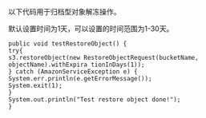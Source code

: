
以下代码用于归档型对象解冻操作。 

默认设置时间为1天，可以设置的时间范围为1-30天。 

```
public void testRestoreObject() { 
try{ 
s3.restoreObject(new RestoreObjectRequest(bucketName, objectName).withExpira tionInDays(1)); 
} catch (AmazonServiceException e) { 
System.err.println(e.getErrorMessage()); 
System.exit(1); 
} 
System.out.println("Test restore object done!"); 
} 
```